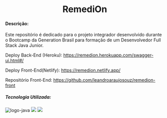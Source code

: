 <h1><center>RemediOn</center></h1>

#### Descrição:

Este repositório é dedicado para o projeto integrador desenvolvido durante o Bootcamp da Generation Brasil para formação de um Desenvolvedor Full Stack Java Junior.



Deploy Back-End (Heroku): https://remedion.herokuapp.com/swagger-ui.html#/

Deploy Front-End(Netlify): https://remedion.netlify.app/

Repositório Front-End: https://github.com/leandroaraujosouz/remedion-front



##### Tecnologia Utilizada:

<img src="https://img.shields.io/badge/java-%23ED8B00.svg?&style=for-the-badge&logo=java&logoColor=white" alt="logo-java "/> <img src="https://img.shields.io/badge/mysql-%2300f.svg?&style=for-the-badge&logo=mysql&logoColor=white"/> <img src="https://img.shields.io/badge/spring%20-%236DB33F.svg?&style=for-the-badge&logo=spring&logoColor=white"/>

